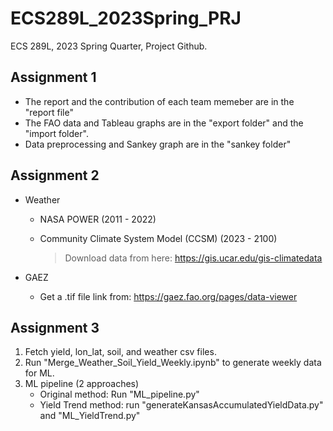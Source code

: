 # ECS289L_2023Spring_PRJ
ECS 289L, 2023 Spring Quarter, Project Github.

## Assignment 1
- The report and the contribution of each team memeber are in the "report file"
- The FAO data and Tableau graphs are in the "export folder" and the "import folder".
- Data preprocessing and Sankey graph are in the "sankey folder"



## Assignment 2

- Weather

  - NASA POWER (2011 - 2022)

  - Community Climate System Model (CCSM) (2023 - 2100)

    > Download data from here: https://gis.ucar.edu/gis-climatedata

- GAEZ

  - Get a .tif file link from: https://gaez.fao.org/pages/data-viewer



## Assignment 3

1. Fetch yield, lon_lat, soil, and weather csv files.
2. Run "Merge_Weather_Soil_Yield_Weekly.ipynb" to generate weekly data for ML.
3. ML pipeline (2 approaches)
   - Original method: Run "ML_pipeline.py"
   - Yield Trend method: run "generateKansasAccumulatedYieldData.py" and "ML_YieldTrend.py"
